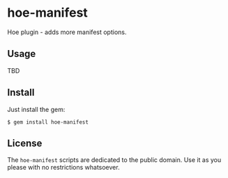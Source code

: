 # hoe-manifest

Hoe plugin - adds more manifest options.


## Usage

TBD


## Install

Just install the gem:

    $ gem install hoe-manifest


## License

The `hoe-manifest` scripts are dedicated to the public domain.
Use it as you please with no restrictions whatsoever.